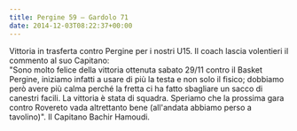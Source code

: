 ```yaml
---
title: Pergine 59 – Gardolo 71
date: 2014-12-03T08:22:37+00:00
---
```

Vittoria in trasferta contro Pergine per i nostri U15. Il coach lascia volentieri il commento al suo Capitano:  
"Sono molto felice della vittoria ottenuta sabato 29/11 contro il Basket Pergine, iniziamo infatti a usare di più la testa e non solo il fisico; dobbiamo però avere più calma perché la fretta ci ha fatto sbagliare un sacco di canestri facili. La vittoria è stata di squadra. Speriamo che la prossima gara contro Rovereto vada altrettanto bene (all'andata abbiamo perso a tavolino)". Il Capitano Bachir Hamoudi.
